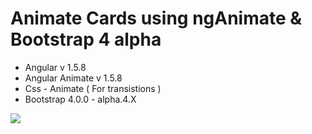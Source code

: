# Animate Cards using ngAnimate & Bootstrap 4 alpha
* Angular v 1.5.8
* Angular Animate v 1.5.8
* Css - Animate ( For transistions ) 
* Bootstrap 4.0.0 - alpha.4.X

<img src="https://media.giphy.com/media/9AIBE1kBta3O8qbGCa/giphy.gif" />


